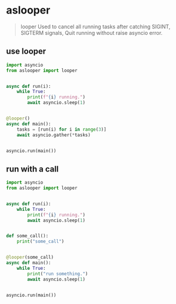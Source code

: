# aslooper

> looper
> Used to cancel all running tasks after catching SIGINT, SIGTERM signals,
> Quit running without raise asyncio error.

## use looper

```python
import asyncio
from aslooper import looper


async def run(i):
    while True:
        print(f"{i} running.")
        await asyncio.sleep(1)


@looper()
async def main():
    tasks = [run(i) for i in range(3)]
    await asyncio.gather(*tasks)


asyncio.run(main())
```

## run with a call

```python
import asyncio
from aslooper import looper


async def run(i):
    while True:
        print(f"{i} running.")
        await asyncio.sleep(1)


def some_call():
    print("some_call")


@looper(some_call)
async def main():
    while True:
        print("run something.")
        await asyncio.sleep(1)


asyncio.run(main())
```